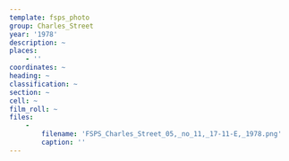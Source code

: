 ```yaml
---
template: fsps_photo
group: Charles_Street
year: '1978'
description: ~
places:
    - ''
coordinates: ~
heading: ~
classification: ~
section: ~
cell: ~
film_roll: ~
files:
    -
        filename: 'FSPS_Charles_Street_05,_no_11,_17-11-E,_1978.png'
        caption: ''
---
```

